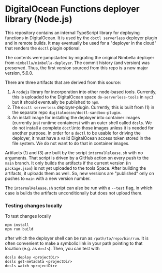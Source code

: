 # DigitalOcean Functions deployer library (Node.js)

This repository contains an internal TypeScript library for deploying functions in DigitalOcean.  It is used by the `doctl serverless` deployer plugin and in remote builds.  It may eventually be used for a "deployer in the cloud" that renders the `doctl` plugin optional.

The contents were jumpstarted by migrating the original Nimbella deployer from `nimbella/nimbella-deployer`.  The commit history (and version) was preserved.  Thus, the first version sourced from this repo is a new major version, 5.0.0.

There are three artifacts that are derived from this source:

1.  A `nodejs` library for incorporation into other node-based tools.  Currently, this is uploaded to the DigitalOcean space `do-serverless-tools` in `nyc3` but it should eventually be published to `npm`.
2. The `doctl serverless` deployer-plugin.  Currently, this is built from (1) in the separate repo `digitalocean/doctl-sandbox-plugin`.
3. An install image for installing the deployer into container images (currently just runtime containers) with an outer shell called `dosls`.  We do not install a complete `doctl`into those images unless it is needed for another purpose.   In order for a `doctl` to be usable for driving the deployer, it must have a valid DigitalOcean access token stored in the file system.  We do not want to do that in container images.

Artifacts (1) and (3) are built by the script `internalRelease.sh` with no arguments.  That script is driven by a GitHub action on every push to the `main` branch.  It only builds the artifacts if the current version (in `package.json`) is not yet uploaded to the tools Space.  After building the artifacts, it uploads them as well.   So, new versions are "published" only on pushes to `main` with a new version number.

The `internalRelease.sh` script can also be run with a `--test` flag, in which case is builds the artifacts unconditionally but does not upload them.

### Testing changes locally

To test changes locally

```
npm install
npm run build
```
after which the deployer shell can be run as `/path/to/repo/bin/run`.  It is often convenient to make a symbolic link in your path pointing to that location (e.g. as `dosls`).   Then, you can test with

```
dosls deploy <projectDir>
dosls get-metadata <projectDir>
dosls watch <projectDir>
```

